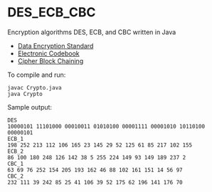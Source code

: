 # DES_ECB_CBC
Encryption algorithms DES, ECB, and CBC written in Java

* [Data Encryption Standard](https://en.wikipedia.org/wiki/Data_Encryption_Standard)
* [Electronic Codebook](https://en.wikipedia.org/wiki/Block_cipher_mode_of_operation#ECB)
* [Cipher Block Chaining](https://en.wikipedia.org/wiki/Block_cipher_mode_of_operation#CBC)

To compile and run:
```
javac Crypto.java
java Crypto
```     

Sample output:
```
DES
10000101 11101000 00010011 01010100 00001111 00001010 10110100 00000101
ECB_1
198 252 213 112 106 165 23 145 29 52 125 61 85 217 102 155
ECB_2
86 100 180 248 126 142 38 5 255 224 149 93 149 189 237 2
CBC_1
63 69 76 252 154 205 193 162 46 88 102 161 151 14 56 97
CBC_2
232 111 39 242 85 25 41 106 39 52 175 62 196 141 176 70
```
